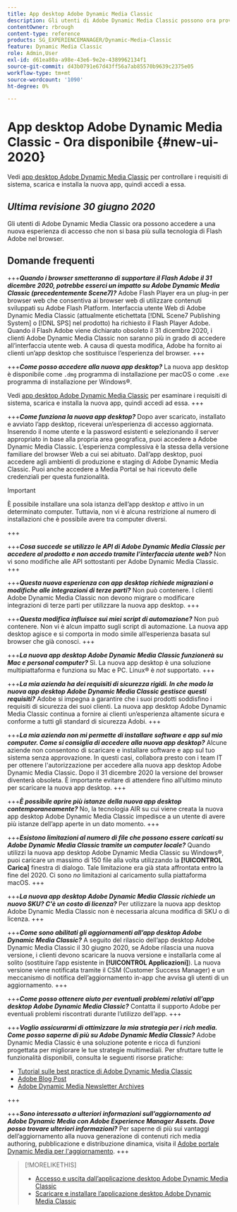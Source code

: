 ```yaml
---
title: App desktop Adobe Dynamic Media Classic
description: Gli utenti di Adobe Dynamic Media Classic possono ora provare un aggiornamento completo dell’interfaccia utente. L’esperienza offre un accesso aggiornato con collegamenti a risorse preziose, oltre a questo aggiornamento non si basa più sulla tecnologia Adobe Flash nel browser.
contentOwner: rbrough
content-type: reference
products: SG_EXPERIENCEMANAGER/Dynamic-Media-Classic
feature: Dynamic Media Classic
role: Admin,User
exl-id: d61ea80a-a98e-43e6-9e2e-4389962134f1
source-git-commit: d43b0791e67d43ff56a7ab85570b9639c2375e05
workflow-type: tm+mt
source-wordcount: '1090'
ht-degree: 0%

---
```


# App desktop Adobe Dynamic Media Classic - Ora disponibile {#new-ui-2020}

Vedi [app desktop Adobe Dynamic Media Classic](/help/dynamic-media-classic-desktop-app.md) per controllare i requisiti di sistema, scarica e installa la nuova app, quindi accedi a essa.

## _Ultima revisione 30 giugno 2020_

Gli utenti di Adobe Dynamic Media Classic ora possono accedere a una nuova esperienza di accesso che non si basa più sulla tecnologia di Flash Adobe nel browser.

## Domande frequenti

+++**_Quando i browser smetteranno di supportare il Flash Adobe il 31 dicembre 2020, potrebbe esserci un impatto su Adobe Dynamic Media Classic (precedentemente Scene7)?_**
Adobe Flash Player era un plug-in per browser web che consentiva ai browser web di utilizzare contenuti sviluppati su Adobe Flash Platform. Interfaccia utente Web di Adobe Dynamic Media Classic (attualmente etichettata [!DNL Scene7 Publishing System] o [!DNL SPS] nel prodotto) ha richiesto il Flash Player Adobe. Quando il Flash Adobe viene dichiarato obsoleto il 31 dicembre 2020, i clienti Adobe Dynamic Media Classic non saranno più in grado di accedere all’interfaccia utente web. A causa di questa modifica, Adobe ha fornito ai clienti un’app desktop che sostituisce l’esperienza del browser.
+++

+++**_Come posso accedere alla nuova app desktop?_**
La nuova app desktop è disponibile come `.dmg` programma di installazione per macOS o come `.exe` programma di installazione per Windows®.

Vedi [app desktop Adobe Dynamic Media Classic](/help/dynamic-media-classic-desktop-app.md) per esaminare i requisiti di sistema, scarica e installa la nuova app, quindi accedi ad essa.
+++

<!-- NEWSLETTER IS DEAD The download links are also available by way of the [Adobe Dynamic Media Classic newsletter subscription page.](https://www.adobe.com/subscription/dynamic-media-newsletter.html) -->

+++**_Come funziona la nuova app desktop?_**
Dopo aver scaricato, installato e avviato l’app desktop, riceverai un’esperienza di accesso aggiornata. Inserendo il nome utente e la password esistenti e selezionando il server appropriato in base alla propria area geografica, puoi accedere a Adobe Dynamic Media Classic. L’esperienza complessiva è la stessa della versione familiare del browser Web a cui sei abituato. Dall’app desktop, puoi accedere agli ambienti di produzione e staging di Adobe Dynamic Media Classic. Puoi anche accedere a Media Portal se hai ricevuto delle credenziali per questa funzionalità.

>[!IMPORTANT]
>
>È possibile installare una sola istanza dell’app desktop *e* attivo in un determinato computer. Tuttavia, non vi è alcuna restrizione al numero di installazioni che è possibile avere tra computer diversi.

+++

+++**_Cosa succede se utilizzo le API di Adobe Dynamic Media Classic per accedere al prodotto e non accedo tramite l’interfaccia utente web?_**
Non vi sono modifiche alle API sottostanti per Adobe Dynamic Media Classic.
+++

+++**_Questa nuova esperienza con app desktop richiede migrazioni o modifiche alle integrazioni di terze parti?_**
Non può contenere. I clienti Adobe Dynamic Media Classic non devono migrare o modificare integrazioni di terze parti per utilizzare la nuova app desktop.
+++

+++**_Questa modifica influisce sui miei script di automazione?_**
Non può contenere. Non vi è alcun impatto sugli script di automazione. La nuova app desktop agisce e si comporta in modo simile all’esperienza basata sul browser che già conosci.
+++

+++**_La nuova app desktop Adobe Dynamic Media Classic funzionerà su Mac e personal computer?_**
Sì. La nuova app desktop è una soluzione multipiattaforma e funziona su Mac e PC. Linux® è *not* supportato.
+++

+++**_La mia azienda ha dei requisiti di sicurezza rigidi. In che modo la nuova app desktop Adobe Dynamic Media Classic gestisce questi requisiti?_**
Adobe si impegna a garantire che i suoi prodotti soddisfino i requisiti di sicurezza dei suoi clienti. La nuova app desktop Adobe Dynamic Media Classic continua a fornire ai clienti un’esperienza altamente sicura e conforme a tutti gli standard di sicurezza Adobi.
+++

+++**_La mia azienda non mi permette di installare software e app sul mio computer. Come si consiglia di accedere alla nuova app desktop?_**
Alcune aziende non consentono di scaricare e installare software e app sul tuo sistema senza approvazione. In questi casi, collabora presto con i team IT per ottenere l&#39;autorizzazione per accedere alla nuova app desktop Adobe Dynamic Media Classic. Dopo il 31 dicembre 2020 la versione del browser diventerà obsoleta. È importante evitare di attendere fino all’ultimo minuto per scaricare la nuova app desktop.
+++

+++**_È possibile aprire più istanze della nuova app desktop contemporaneamente?_**
No, la tecnologia AIR su cui viene creata la nuova app desktop Adobe Dynamic Media Classic impedisce a un utente di avere più istanze dell’app aperte in un dato momento.
+++

+++**_Esistono limitazioni al numero di file che possono essere caricati su Adobe Dynamic Media Classic tramite un computer locale?_**
Quando utilizzi la nuova app desktop Adobe Dynamic Media Classic su Windows®, puoi caricare un massimo di 150 file alla volta utilizzando la **[!UICONTROL Carica]** finestra di dialogo. Tale limitazione era già stata affrontata entro la fine del 2020. Ci sono *no* limitazioni al caricamento sulla piattaforma macOS.
+++

+++**_La nuova app desktop Adobe Dynamic Media Classic richiede un nuovo SKU? C&#39;è un costo di licenza?_**
Per utilizzare la nuova app desktop Adobe Dynamic Media Classic non è necessaria alcuna modifica di SKU o di licenza.
+++

+++**_Come sono abilitati gli aggiornamenti all’app desktop Adobe Dynamic Media Classic?_**
A seguito del rilascio dell’app desktop Adobe Dynamic Media Classic il 30 giugno 2020, se Adobe rilascia una nuova versione, i clienti devono scaricare la nuova versione e installarla come al solito (sostituire l’app esistente in **[!UICONTROL Applicazioni]**). La nuova versione viene notificata tramite il CSM (Customer Success Manager) e un meccanismo di notifica dell’aggiornamento in-app che avvisa gli utenti di un aggiornamento.
+++

+++**_Come posso ottenere aiuto per eventuali problemi relativi all’app desktop Adobe Dynamic Media Classic?_**
Contatta il supporto Adobe per eventuali problemi riscontrati durante l’utilizzo dell’app.
+++

+++**_Voglio assicurarmi di ottimizzare la mia strategia per i rich media. Come posso saperne di più su Adobe Dynamic Media Classic?_**
Adobe Dynamic Media Classic è una soluzione potente e ricca di funzioni progettata per migliorare le tue strategie multimediali. Per sfruttare tutte le funzionalità disponibili, consulta le seguenti risorse pratiche:

* [Tutorial sulle best practice di Adobe Dynamic Media Classic](https://experienceleague.adobe.com/docs/experience-manager-learn/dynamic-media-classic-tutorial/overview.html)
* [Adobe Blog Post](https://blog.adobe.com/)<!-- (https://blog.adobe.com/tag/dynamic-media/) -->
* [Adobe Dynamic Media Newsletter Archives](https://experienceleague.adobe.com/docs/dynamic-media-classic/using/dynamic-media-newsletter.html)

+++

<!-- HIDDEN AUGUST 2, 2021 BECAUSE THE NEWSLETTER WAS DISCONTINUED Plus, [subscribe to the Dynamic Media newsletter](https://www.adobe.com/subscription/dynamic-media-newsletter.html) to stay current on the latest news, information, training opportunities, powerful features available to you such as [Smart Imaging](https://experienceleague.adobe.com/docs/experience-manager-65/assets/dynamic/imaging-faq.html#dynamic), and the complementary audit program. -->

+++**_Sono interessato a ulteriori informazioni sull’aggiornamento ad Adobe Dynamic Media con Adobe Experience Manager Assets. Dove posso trovare ulteriori informazioni?_**
Per saperne di più sui vantaggi dell’aggiornamento alla nuova generazione di contenuti rich media authoring, pubblicazione e distribuzione dinamica, visita il [Adobe portale Dynamic Media per l&#39;aggiornamento](https://exploreadobe.com/dynamic-media-upgrade/).
+++

>[!MORELIKETHIS]
>
>* [Accesso e uscita dall’applicazione desktop Adobe Dynamic Media Classic](/help/signing-out.md)
>* [Scaricare e installare l’applicazione desktop Adobe Dynamic Media Classic](/help/dynamic-media-classic-desktop-app.md)


<!-- SAVE - OLD LINK TO BEST PRACTICES GUIDE IN PDF https://www.adobe.com/content/dam/www/us/en/marketing/experience-manager-assets/dynamic-media/adobe-dynamic-media-classic-best-practices-guide.pdf -->